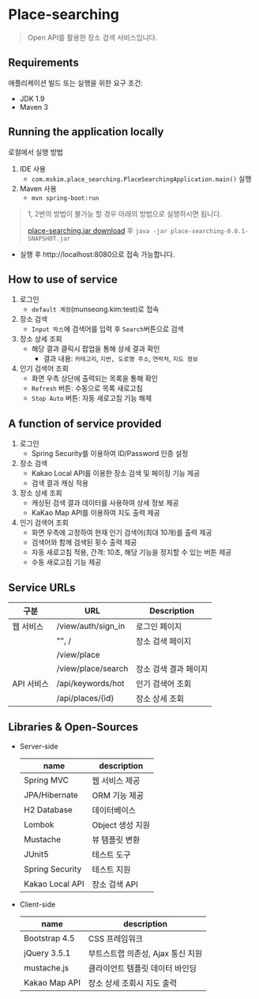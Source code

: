 # Place-searching
> Open API를 활용한 장소 검색 서비스입니다.

## Requirements
애플리케이션 빌드 또는 실행을 위한 요구 조건:
- JDK 1.9
- Maven 3

## Running the application locally
로컬에서 실행 방법

1. IDE 사용
    - `com.mskim.place_searching.PlaceSearchingApplication.main()` 실행
2. Maven 사용
    - `mvn spring-boot:run`
> 1, 2번의 방법이 불가능 할 경우 아래의 방법으로 실행하시면 됩니다.
>
> [place-searching.jar download](https://github.com/MunSeongKim/place-searching/raw/master/dist/place-searching-0.0.1-SNAPSHOT.jar) 후
> `java -jar place-searching-0.0.1-SNAPSHOT.jar`
    
- 실행 후 http://localhost:8080으로 접속 가능합니다.

## How to use of service
1. 로그인
    - `default 계정`(munseong.kim:test)로 접속
2. 장소 검색
    - `Input 박스`에 검색어를 입력 후 `Search`버튼으로 검색
3. 장소 상세 조회
    - 해당 결과 클릭시 팝업을 통해 상세 결과 확인
        - 결과 내용: `카테고리`, `지번, 도로명 주소`, `연락처`, `지도 정보`
4. 인기 검색어 조회
    - 화면 우측 상단에 출력되는 목록을 통해 확인
    - `Refresh` 버튼: 수동으로 목록 새로고침
    - `Stop Auto` 버튼: 자동 새로고침 기능 해제

## A function of service provided
1. 로그인
    - Spring Security를 이용하여 ID/Password 인증 설정
2. 장소 검색
    - Kakao Local API를 이용한 장소 검색 및 페이징 기능 제공
    - 검색 결과 캐싱 적용
3. 장소 상세 조회
    - 캐싱된 검색 결과 데이터를 사용하여 상세 정보 제공
    - KaKao Map API를 이용하여 지도 출력 제공
4. 인기 검색어 조회
    - 화면 우측에 고정하여 현재 인기 검색어(최대 10개)를 출력 제공
    - 검색어와 함께 검색된 횟수 출력 제공
    - 자동 새로고침 적용, 간격: 10초, 해당 기능을 정지할 수 있는 버튼 제공
    - 수동 새로고침 기능 제공
    
## Service URLs
| 구분        | URL                | Description        |
| ---------- |------------------- | ------------------ |
| 웹 서비스   | /view/auth/sign_in | 로그인 페이지        |
|            | "", /              | 장소 검색 페이지     |
|            | /view/place        |                    |
|            | /view/place/search | 장소 검색 결과 페이지 |
| API 서비스  | /api/keywords/hot  | 인기 검색어 조회     |
|            | /api/places/{id}   | 장소 상세 조회       |

## Libraries & Open-Sources
- Server-side

    | name            | description     |
    | --------------- | --------------- |
    | Spring MVC      | 웹 서비스 제공    |
    | JPA/Hibernate   | ORM 기능 제공    |
    | H2 Database     | 데이터베이스      |
    | Lombok          | Object 생성 지원 |
    | Mustache        | 뷰 템플릿 변환    |
    | JUnit5          | 테스트 도구      |
    | Spring Security | 테스트 지원      |
    | Kakao Local API | 장소 검색 API    |
    
- Client-side

    | name            | description                   |
    | --------------- | ----------------------------- |
    | Bootstrap 4.5   | CSS 프레임워크                  |
    | jQuery 3.5.1    | 부트스트랩 의존성, Ajax 통신 지원 |
    | mustache.js     | 클라이언트 템플릿 데이터 바인딩   |
    | Kakao Map API   | 장소 상세 조회시 지도 출력       |